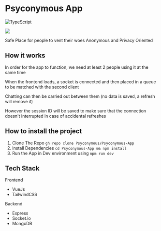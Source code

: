 # Psyconymous App

[![TypeScript](https://badges.frapsoft.com/typescript/code/typescript-150x33.png?v=101)](https://github.com/ellerbrock/typescript-badges/)

<img src="https://img.shields.io/github/languages/code-size/Psyconymous/Psyconymous-App?style=for-the-badge">

Safe Place for people to vent their woes
Anonymous and Privacy Oriented

## How it works
In order for the app to function, we need at least 2 people using it at the same time

When the frontend loads, a socket is connected and then placed in a queue to be matched with the second client

Chatting can then be carried out between them
(no data is saved, a refresh will remove it)

However the session ID will be saved to make sure that the connection doesn't interrupted in case of accidental refreshes

## How to install the project

1) Clone The Repo
``` gh repo clone Psyconymous/Psyconymous-App ```
2) Install Dependencies
``` cd Psyconymous-App && npm install ```
3) Run the App in Dev environment using
``` npm run dev ```

## Tech Stack
Frontend
- VueJs
- TailwindCSS

Backend
- Express
- Socket.io
- MongoDB
